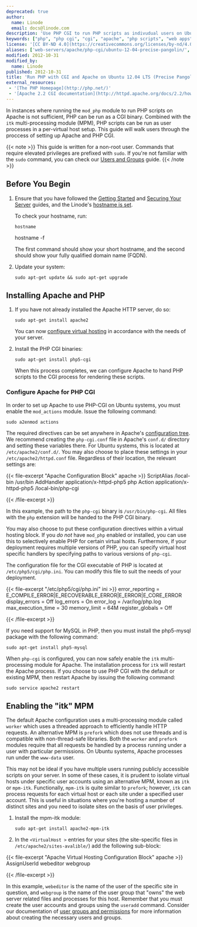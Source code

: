 ```yaml
---
deprecated: true
author:
  name: Linode
  email: docs@linode.com
description: 'Use PHP CGI to run PHP scripts as indivudual users on Ubuntu 12.04.'
keywords: ["php", "php cgi", "cgi", "apache", "php scripts", "web apps", "web applications"]
license: '[CC BY-ND 4.0](https://creativecommons.org/licenses/by-nd/4.0)'
aliases: ['web-servers/apache/php-cgi/ubuntu-12-04-precise-pangolin/','websites/apache/run-php-applications-under-cgi-with-apache-on-ubuntu-12-04-lts-precise-pangolin/','websites/apache/run-php-cgi-apache-ubuntu-12-04/']
modified: 2012-10-31
modified_by:
  name: Linode
published: 2012-10-31
title: 'Run PHP with CGI and Apache on Ubuntu 12.04 LTS (Precise Pangolin)'
external_resources:
 - '[The PHP Homepage](http://php.net/)'
 - '[Apache 2.2 CGI documentation](http://httpd.apache.org/docs/2.2/howto/cgi.html)'
---
```


In instances where running the `mod_php` module to run PHP scripts on Apache is not sufficient, PHP can be run as a CGI binary. Combined with the `itk` multi-processing module (MPM), PHP scripts can be run as user processes in a per-virtual host setup. This guide will walk users through the proccess of setting up Apache and PHP CGI.

{{< note >}}
This guide is written for a non-root user. Commands that require elevated privileges are prefixed with `sudo`. If you're not familiar with the `sudo` command, you can check our [Users and Groups](/docs/tools-reference/linux-users-and-groups) guide.
{{< /note >}}

## Before You Begin

1.  Ensure that you have followed the [Getting Started](/docs/getting-started) and [Securing Your Server](/docs/security/securing-your-server) guides, and the Linode's [hostname is set](/docs/getting-started#setting-the-hostname).

    To check your hostname, run:

        hostname
	hostname -f

    The first command should show your short hostname, and the second should show your fully qualified domain name (FQDN).

2.  Update your system:

        sudo apt-get update && sudo apt-get upgrade

## Installing Apache and PHP

1.  If you have not already installed the Apache HTTP server, do so:

        sudo apt-get install apache2

    You can now [configure virtual hosting](/docs/web-servers/apache/installation/ubuntu-10.04-lucid#configure_apache_for_named_based_virtual_hosting) in accordance with the needs of your server.

2.  Install the PHP CGI binaries:

        sudo apt-get install php5-cgi

    When this process completes, we can configure Apache to hand PHP scripts to the CGI process for rendering these scripts.

### Configure Apache for PHP CGI

In order to set up Apache to use PHP-CGI on Ubuntu systems, you must enable the `mod_actions` module. Issue the following command:

    sudo a2enmod actions

The required directives can be set anywhere in Apache's [configuration tree](/docs/web-servers/apache/configuration/configuration-basics). We recommend creating the `php-cgi.conf` file in Apache's `conf.d/` directory and setting these variables there. For Ubuntu systems, this is located at `/etc/apache2/conf.d/`. You may also choose to place these settings in your `/etc/apache2/httpd.conf` file. Regardless of their location, the relevant settings are:

{{< file-excerpt "Apache Configuration Block" apache >}}
ScriptAlias /local-bin /usr/bin
AddHandler application/x-httpd-php5 php
Action application/x-httpd-php5 /local-bin/php-cgi

{{< /file-excerpt >}}


In this example, the path to the `php-cgi` binary is `/usr/bin/php-cgi`. All files with the `php` extension will be handed to the PHP CGI binary.

You may also choose to put these configuration directives within a virtual hosting block. If you *do not* have `mod_php` enabled or installed, you can use this to selectively enable PHP for certain virtual hosts. Furthermore, if your deployment requires multiple versions of PHP, you can specify virtual host specific handlers by specifying paths to various versions of `php-cgi`.

The configuration file for the CGI executable of PHP is located at `/etc/php5/cgi/php.ini`. You can modify this file to suit the needs of your deployment.

{{< file-excerpt "/etc/php5/cgi/php.ini" ini >}}
error_reporting = E_COMPILE_ERROR|E_RECOVERABLE_ERROR|E_ERROR|E_CORE_ERROR
display_errors = Off
log_errors = On
error_log = /var/log/php.log
max_execution_time = 30
memory_limit = 64M
register_globals = Off

{{< /file-excerpt >}}


If you need support for MySQL in PHP, then you must install the php5-mysql package with the following command:

    sudo apt-get install php5-mysql

When `php-cgi` is configured, you can now safely enable the `itk`  multi-processing module for Apache. The installation process for `itk` will restart the Apache process. If you choose to use PHP CGI with the default or existing MPM, then restart Apache by issuing the following command:

    sudo service apache2 restart

## Enabling the "itk" MPM

The default Apache configuration uses a multi-processing module called `worker` which uses a threaded approach to efficiently handle HTTP requests. An alternative MPM is `prefork` which does not use threads and is compatible with non-thread-safe libraries. Both the `worker` and `prefork` modules require that all requests be handled by a process running under a user with particular permissions. On Ubuntu systems, Apache processes run under the `www-data` user.

This may not be ideal if you have multiple users running publicly accessible scripts on your server. In some of these cases, it is prudent to isolate virtual hosts under specific user accounts using an alternative MPM, known as `itk` or `mpm-itk`. Functionally, `mpm-itk` is quite similar to `prefork`; however, `itk` can process requests for each virtual host or each site under a specified user account. This is useful in situations where you're hosting a number of distinct sites and you need to isolate sites on the basis of user privileges.

1.  Install the mpm-itk module:

        sudo apt-get install apache2-mpm-itk

2.  In the `<VirtualHost >` entries for your sites (the site-specific files in `/etc/apache2/sites-avalible/`) add the following sub-block:

{{< file-excerpt "Apache Virtual Hosting Configuration Block" apache >}}
<IfModule mpm_itk_module>
	   AssignUserId webeditor webgroup
</IfModule>

{{< /file-excerpt >}}


In this example, `webeditor` is the name of the user of the specific site in question, and `webgroup` is the name of the user group that "owns" the web server related files and processes for this host. Remember that you must create the user accounts and groups using the `useradd` command. Consider our documentation of [user groups and permissions](/docs/tools-reference/linux-users-and-groups) for more information about creating the necessary users and groups.

